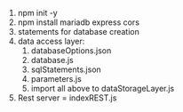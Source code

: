 1. npm init -y
2. npm install mariadb express cors
3. statements for database creation
4. data access layer:
   1. databaseOptions.json
   2. database.js
   3. sqlStatements.json
   4. parameters.js
   5. import all above to dataStorageLayer.js
5. Rest server = indexREST.js
